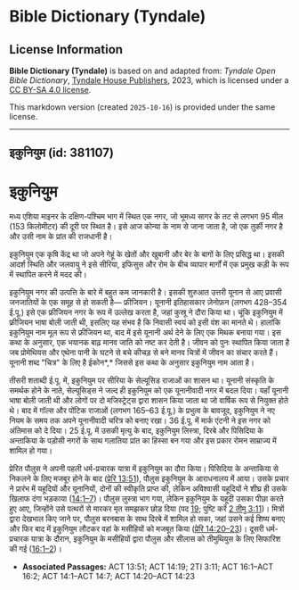 # Bible Dictionary (Tyndale)

## License Information

**Bible Dictionary (Tyndale)** is based on and adapted from: _Tyndale Open Bible Dictionary_, [Tyndale House Publishers](https://tyndaleopenresources.com/), 2023, which is licensed under a [CC BY-SA 4.0 license](https://creativecommons.org/licenses/by-sa/4.0/legalcode.en).

This markdown version (created `2025-10-16`) is provided under the same license.



--------------------------------

## इकुनियुम (id: 381107)

इकुनियुम
========

मध्य एशिया माइनर के दक्षिण\-पश्चिम भाग में स्थित एक नगर, जो भूमध्य सागर के तट से लगभग 95 मील (153 किलोमीटर) की दूरी पर स्थित है। इसे आज कोन्या के नाम से जाना जाता है, जो एक तुर्की नगर है और उसी नाम के प्रांत की राजधानी है।

इकुनियुम एक कृषि केंद्र था जो अपने गेहूं के खेतों और खुबानी और बेर के बागों के लिए प्रसिद्ध था। इसकी आदर्श स्थिति और जलवायु ने इसे सीरिया, इफिसुस और रोम के बीच व्यापार मार्गों में एक प्रमुख कड़ी के रूप में स्थापित करने में मदद की।

इकुनियुम नगर की उत्पत्ति के बारे में बहुत कम जानकारी है। इसकी शुरुआत उत्तरी यूनान से आए प्रवासी जनजातियों के एक समूह से हो सकती है— फ्रीजियन। यूनानी इतिहासकार ज़ेनोफ़न (लगभग 428–354 ई.पू.) इसे एक फ्रीजियन नगर के रूप में उल्लेख करता है, जहां कुस्रू ने दौरा किया था। चूंकि इकुनियुम में फ्रीजियन भाषा बोली जाती थी, इसलिए यह संभव है कि निवासी स्वयं को इसी वंश का मानते थे। हालांकि इकुनियुम नाम मूल रूप से फ्रीजियन था, बाद में इसे यूनानी अर्थ देने के लिए एक मिथक बनाया गया। इस कथा के अनुसार, एक भयानक बाढ़ मानव जाति को नष्ट कर देती है। जीवन को पुनः स्थापित किया जाता है जब प्रोमेथियस और एथेना पानी के घटने से बचे कीचड़ से बने मानव चित्रों में जीवन का संचार करते हैं। यूनानी शब्द "चित्र" के लिए है ईकोन*,* जिससे इस कथा के अनुसार इकुनियुम नाम आता है।

तीसरी शताब्दी ई.पू. में, इकुनियुम पर सीरिया के सेल्यूसिड राजाओं का शासन था। यूनानी संस्कृति के समर्थक होने के नाते, सेल्यूसिड्स ने जल्द ही इकुनियुम को एक यूनानीवादी नगर में बदल दिया। यहाँ यूनानी भाषा बोली जाती थी और लोगों पर दो मजिस्ट्रेट्स द्वारा शासन किया जाता था जो वार्षिक रूप से नियुक्त होते थे। बाद में गॉल्स और पोंटिक राजाओं (लगभग 165–63 ई.पू.) के प्रभुत्व के बावजूद, इकुनियुम ने नए नियम के समय तक अपने यूनानीवादी चरित्र को बनाए रखा। 36 ई.पू. में मार्क एंटनी ने इस नगर को अंतिमास को दे दिया। 25 ई.पू. में उसकी मृत्यु के बाद, इकुनियुम लिस्त्रा, दिरबे और पिसिदिया के अन्ताकिया के पड़ोसी नगरों के साथ गलातिया प्रांत का हिस्सा बन गया और इस प्रकार रोमन साम्राज्य में शामिल हो गया।

प्रेरित पौलुस ने अपनी पहली धर्म\-प्रचारक यात्रा में इकुनियुम का दौरा किया। पिसिदिया के अन्ताकिया से निकलने के लिए मजबूर होने के बाद ([प्रेरि 13:51](https://ref.ly/Acts13:51)), पौलुस इकुनियुम के आराधनालय में आया। उसके प्रचार ने प्रारंभ में यहूदियों और यूनानियों, दोनों की स्वीकृति प्राप्त की, लेकिन अविश्वासी यहूदियों ने शीघ्र ही उसके खिलाफ दंगा भड़काया ([14:1–7](https://ref.ly/Acts14:1-Acts14:7))। पौलुस लुस्त्रा भाग गया, लेकिन इकुनियुम के यहूदी उसका पीछा करते हुए आए, जिन्होंने उसे पत्थरों से मारकर मृत समझकर छोड़ दिया (पद [19](https://ref.ly/Acts14:19); पुष्टि करें [2 तीमु 3:11](https://ref.ly/2Tim3:11))। मित्रों द्वारा देखभाल किए जाने पर, पौलुस बरनबास के साथ दिरबे में शामिल हो सका, जहां उसने कई शिष्य बनाए और फिर बाद में इकुनियुम लौटकर वहां के मसीहियों को मजबूत किया ([प्रेरि 14:20–23](https://ref.ly/Acts14:20-Acts14:23))। दूसरी धर्म\-प्रचारक यात्रा के दौरान, इकुनियुम के मसीहियों द्वारा पौलुस और सीलास को तीमुथियुस के लिए सिफारिश की गई ([16:1–2](https://ref.ly/Acts16:1-Acts16:2))।

* **Associated Passages:** ACT 13:51; ACT 14:19; 2TI 3:11; ACT 16:1–ACT 16:2; ACT 14:1–ACT 14:7; ACT 14:20–ACT 14:23

